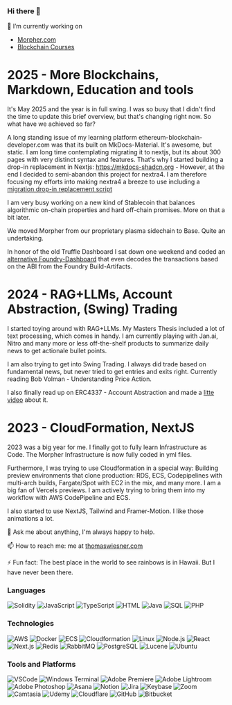 ### Hi there 👋

🔭 I’m currently working on
 - [Morpher.com](https://morpher.com)
 - [Blockchain Courses](https://ethereum-blockchain-developer.com)

# 2025 - More Blockchains, Markdown, Education and tools

It's May 2025 and the year is in full swing. I was so busy that I didn't find the time to update this brief overview, but that's changing right now. So what have we achieved so far?

A long standing issue of my learning platform ethereum-blockchain-developer.com was that its built on MkDocs-Material. It's awesome, but static. I am long time contemplating migrating it to nextjs, but its about 300 pages with very distinct syntax and features. That's why I started building a drop-in replacement in Nextjs: https://mkdocs-shadcn.org - However, at the end I decided to semi-abandon this project for nextra4. I am therefore focusing my efforts into making nextra4 a breeze to use including a [migration drop-in replacement script](https://www.mkdocs-shadcn.org/blog/20250420)

I am very busy working on a new kind of Stablecoin that balances algorithmic on-chain properties and hard off-chain promises. More on that a bit later.

We moved Morpher from our proprietary plasma sidechain to Base. Quite an undertaking.

In honor of the old Truffle Dashboard I sat down one weekend and coded an [alternative Foundry-Dashboard](https://www.npmjs.com/package/foundry-dashboard) that even decodes the transactions based on the ABI from the Foundry Build-Artifacts.

# 2024 - RAG+LLMs, Account Abstraction, (Swing) Trading
I started toying around with RAG+LLMs. My Masters Thesis included a lot of text processing, which comes in handy. I am currently playing with Jan.ai, Nitro and many more or less off-the-shelf products to summarize daily news to get actionale bullet points. 

I am also trying to get into Swing Trading. I always did trade based on fundamental news, but never tried to get entries and exits right. Currently reading Bob Volman -  Understanding Price Action.

I also finally read up on ERC4337 - Account Abstraction and made a [litte video](https://youtu.be/v_V4Wqcn7vE) about it. 

# 2023 - CloudFormation, NextJS
2023 was a big year for me. I finally got to fully learn Infrastructure as Code. The Morpher Infrastructure is now fully coded in yml files. 

Furthermore, I was trying to use Cloudformation in a special way: Building preview environments that clone production: RDS, ECS, Codepipelines with multi-arch builds, Fargate/Spot with EC2 in the mix, and many more. I am a big fan of Vercels previews. I am actively trying to bring them into my workflow with AWS CodePipeline and ECS.

I also started to use NextJS, Tailwind and Framer-Motion. I like those animations a lot.

💬 Ask me about anything, I'm always happy to help.

📫 How to reach me: me at [thomaswiesner.com](https://thomaswiesner.com)

⚡ Fun fact: The best place in the world to see rainbows is in Hawaii. But I have never been there.


### Languages

![Solidity](https://img.shields.io/badge/-Solidity-000?&logo=Solidity&style=flat-square)
![JavaScript](https://img.shields.io/badge/-JavaScript-000?&logo=JavaScript&style=flat-square)
![TypeScript](https://img.shields.io/badge/-TypeScript-000?&logo=TypeScript&style=flat-square)
![HTML](https://img.shields.io/badge/-HTML-000?&logo=HTML5&style=flat-square)
![Java](https://img.shields.io/badge/-Java-000?style=flat-square&color=000)
![SQL](https://img.shields.io/badge/-SQL-000?&logo=MySQL&style=flat-square)
![PHP](https://img.shields.io/badge/-PHP-000?&logo=PHP&style=flat-square)

### Technologies

![AWS](https://img.shields.io/badge/-AWS-000?&logo=Amazon-AWS&logoColor=FF9900)
![Docker](https://img.shields.io/badge/-Docker-000?&logo=Docker)
![ECS](https://img.shields.io/badge/-ECS-000?&logo=Amazon-ECS&logoColor=FF9900)
![Cloudformation](https://img.shields.io/badge/-Cloudformation-000?&logo=Amazon-Cloudformation&logoColor=FF9900)
![Linux](https://img.shields.io/badge/-Linux-000?&logo=Linux)
![Node.js](https://img.shields.io/badge/-Node.js-000?&logo=node.js)
![React](https://img.shields.io/badge/-React-000?&logo=React)
![Next.js](https://img.shields.io/badge/-Next.js-000?&logo=next.js)
![Redis](https://img.shields.io/badge/-Redis-000?&logo=Redis)
![RabbitMQ](https://img.shields.io/badge/-RabbitMQ-000?&logo=RabbitMQ)
![PostgreSQL](https://img.shields.io/badge/-PostgreSQL-000?&logo=PostgreSQL)
![Lucene](https://img.shields.io/badge/-Elasticsearch-000?&logo=Elasticsearch)
![Ubuntu](https://img.shields.io/badge/-Ubuntu-000?&logo=Ubuntu)

### Tools and Platforms

![VSCode](https://img.shields.io/badge/-VSCode-000?&logo=Visual-Studio-Code&style=flat-square)
![Windows Terminal](https://img.shields.io/badge/-Terminal-000?&logo=Windows-Terminal&style=flat-square)
![Adobe Premiere](https://img.shields.io/badge/-Premiere-000?&logo=Adobe-Premiere-Pro&style=flat-square)
![Adobe Lightroom](https://img.shields.io/badge/-Lightroom-000?&logo=Adobe-Lightroom&style=flat-square)
![Adobe Photoshop](https://img.shields.io/badge/-Photoshop-000?&logo=Adobe-Photoshop&style=flat-square)
![Asana](https://img.shields.io/badge/-Asana-000?&logo=Asana&style=flat-square)
![Notion](https://img.shields.io/badge/-Notion-000?&logo=Notion&style=flat-square)
![Jira](https://img.shields.io/badge/-Jira-000?&logo=Jira&style=flat-square)
![Keybase](https://img.shields.io/badge/-Keybase-000?&logo=Keybase&style=flat-square)
![Zoom](https://img.shields.io/badge/-Zoom-000?&logo=Zoom&style=flat-square)
![Camtasia](https://img.shields.io/badge/-Camtasia-000?&logo=Camtasia&style=flat-square)
![Udemy](https://img.shields.io/badge/-Udemy-000?&logo=Udemy&style=flat-square)
![Cloudflare](https://img.shields.io/badge/-Cloudflare-000?&logo=Cloudflare&style=flat-square)
![GitHub](https://img.shields.io/badge/-GitHub-000?&logo=GitHub&style=flat-square)
![Bitbucket](https://img.shields.io/badge/-Bitbucket-000?&logo=Bitbucket&style=flat-square)

